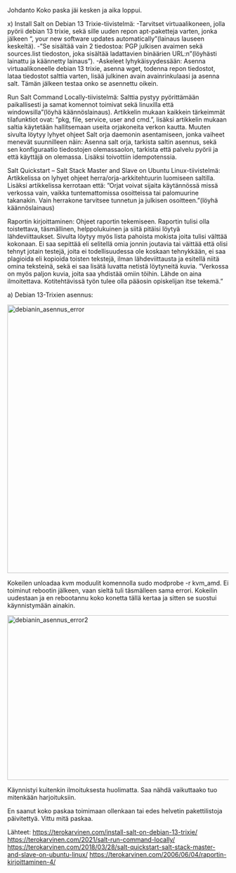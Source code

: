 Johdanto
Koko paska jäi kesken ja aika loppui.

x)
Install Salt on Debian 13 Trixie-tiivistelmä:
-Tarvitset virtuaalikoneen, jolla pyörii debian 13 trixie, sekä sille uuden repon apt-paketteja varten, jonka jälkeen “, your new software updates automatically”(lainaus lauseen keskeltä).
-”Se sisältää vain 2 tiedostoa: PGP julkisen avaimen sekä sources.list tiedoston, joka sisältää ladattavien binäärien URL:n”(löyhästi lainattu ja käännetty lainaus”).
-Askeleet lyhykäisyydessään: Asenna virtuaalikoneelle debian 13 trixie, asenna wget, todenna repon tiedostot, lataa tiedostot salttia varten,
lisää julkinen avain avainrinkulaasi ja asenna salt. Tämän jälkeen testaa onko se asennettu oikein.

Run Salt Command Locally-tiivistelmä:
Salttia pystyy pyörittämään paikallisesti ja samat komennot toimivat sekä linuxilla että windowsilla”(löyhä käännöslainaus).
Artikkelin mukaan kaikkein tärkeimmät tilafunktiot ovat: ”pkg, file, service, user and cmd.”, lisäksi artikkelin mukaan saltia käytetään hallitsemaan useita orjakoneita verkon kautta.
Muuten sivulta löytyy lyhyet ohjeet Salt orja daemonin asentamiseen, jonka vaiheet menevät suunnilleen näin: Asenna salt orja, tarkista saltin asennus,
sekä sen konfiguraatio tiedostojen olemassaolon, tarkista että palvelu pyörii ja että käyttäjä on olemassa. Lisäksi toivottiin idempotenssia.

Salt Quickstart – Salt Stack Master and Slave on Ubuntu Linux-tiivistelmä:
Artikkelissa on lyhyet ohjeet herra/orja-arkkitehtuurin luomiseen saltilla. Lisäksi artikkelissa kerrotaan että: ”Orjat voivat sijaita käytännössä missä verkossa vain,
vaikka tuntemattomissa osoitteissa tai palomuurine takanakin. Vain herrakone tarvitsee tunnetun ja julkisen osoitteen.”(löyhä käännöslainaus)

Raportin kirjoittaminen:
Ohjeet raportin tekemiseen. Raportin tulisi olla toistettava, täsmällinen, helppolukuinen ja siitä pitäisi löytyä lähdeviittaukset.
Sivulta löytyy myös lista pahoista mokista joita tulisi välttää kokonaan. Ei saa sepittää eli selitellä omia jonnin joutavia tai väittää että olisi tehnyt jotain testejä,
joita ei todellisuudessa ole koskaan tehnykkään, ei saa plagioida eli kopioida toisten tekstejä, ilman lähdeviittausta ja esitellä niitä omina teksteinä,
sekä ei saa lisätä luvatta netistä löytyneitä kuvia. ”Verkossa on myös paljon kuvia, joita saa yhdistää omiin töihin. Lähde on aina ilmoitettava.
Kotitehtävissä työn tulee olla pääosin opiskelijan itse tekemä.”

a) Debian 13-Trixien asennus:

<img width="562" height="611" alt="debianin_asennus_error" src="https://github.com/user-attachments/assets/306f0305-5917-4aac-a81b-f6520536c738" />

Kokeilen unloadaa kvm moduulit komennolla sudo modprobe -r kvm_amd. Ei toiminut rebootin jälkeen, vaan sieltä tuli täsmälleen sama errori. 
Kokeilin uudestaan ja en rebootannu koko konetta tällä kertaa ja sitten se suostui käynnistymään ainakin.

<img width="847" height="375" alt="debianin_asennus_error2" src="https://github.com/user-attachments/assets/1174e9ce-2b94-42f6-95d1-75378ca3ead4" />

Käynnistyi kuitenkin ilmoituksesta huolimatta. Saa nähdä vaikuttaako tuo mitenkään harjoituksiin.

En saanut koko paskaa toimimaan ollenkaan tai edes helvetin pakettilistoja päivitettyä. Vittu mitä paskaa.

Lähteet:
https://terokarvinen.com/install-salt-on-debian-13-trixie/
https://terokarvinen.com/2021/salt-run-command-locally/
https://terokarvinen.com/2018/03/28/salt-quickstart-salt-stack-master-and-slave-on-ubuntu-linux/
https://terokarvinen.com/2006/06/04/raportin-kirjoittaminen-4/
